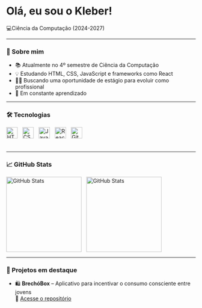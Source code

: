 <h1>Olá, eu sou o Kleber!</h1>

<p>
  💻Ciência da Computação (2024-2027) <br>
</p>

---

### 🧠 Sobre mim

- 📚 Atualmente no 4º semestre de Ciência da Computação  
- 💡 Estudando HTML, CSS, JavaScript e frameworks como React  
- 👨‍💻 Buscando uma oportunidade de estágio para evoluir como profissional  
- 🌱 Em constante aprendizado  

---

### 🛠️ Tecnologias

<img 
    align="left" 
    alt="HTML"
    title="HTML" 
    width="30px" 
    style="padding-right: 10px;" 
    src="https://cdn.jsdelivr.net/gh/devicons/devicon@latest/icons/html5/html5-original.svg" 
/>
<img 
    align="left" 
    alt="CSS" 
    title="CSS"
    width="30px" 
    style="padding-right: 10px;" 
    src="https://cdn.jsdelivr.net/gh/devicons/devicon@latest/icons/css3/css3-original.svg" 
/>
<img 
    align="left" 
    alt="JavaScript" 
    title="JavaScript"
    width="30px" 
    style="padding-right: 10px;" 
    src="https://cdn.jsdelivr.net/gh/devicons/devicon@latest/icons/javascript/javascript-original.svg" 
/>
<img 
    align="left" 
    alt="React"
    title="React" 
    width="30px" 
    style="padding-right: 10px;" 
    src="https://cdn.jsdelivr.net/gh/devicons/devicon@latest/icons/react/react-original.svg" 
/>
<img 
    align="left" 
    alt="Git" 
    title="Git"
    width="30px" 
    style="padding-right: 10px;" 
    src="https://cdn.jsdelivr.net/gh/devicons/devicon@latest/icons/git/git-original.svg" 
/>

<br><br><br>

---

### 📈 GitHub Stats

<p>
  <img 
    align="left" 
    alt="GitHub Stats" 
    height="200" 
    style="padding-right: 10px;" 
    src="https://github-readme-stats.vercel.app/api?username=KleberAr4uj0&show_icons=true&theme=tokyonight&include_all_commits=true&locale=pt-br" 
  />

  <img 
    align="left" 
    alt="GitHub Stats" 
    height="200" 
    src="https://github-readme-stats.vercel.app/api/top-langs/?username=KleberAr4uj0&theme=tokyonight&layout=compact&custom_title=Tecnologias&langs_count=9" 
  />
</p>

<br clear="both" />

---

### 📌 Projetos em destaque

- 🛍️ **BrechóBox** – Aplicativo para incentivar o consumo consciente entre jovens  
  🔗 [Acesse o repositório](https://github.com/KleberAr4uj0/BrechoBox)



